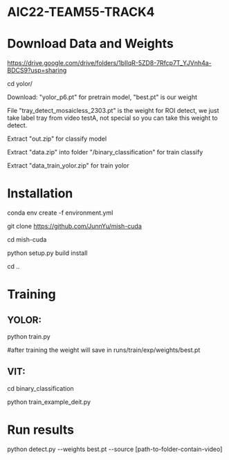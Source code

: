 # AIC22-TEAM55-TRACK4

# Download Data and Weights

https://drive.google.com/drive/folders/1bIIqR-5ZD8-7Rfcp7T_YJVnh4a-BDCS9?usp=sharing

cd yolor/

Download: "yolor_p6.pt" for pretrain model, "best.pt" is our weight

File "tray_detect_mosaicless_2303.pt" is the weight for ROI detect, we just take label tray from video testA, not special so you can take this weight to detect.

Extract "out.zip" for classify model

Extract "data.zip" into folder "/binary_classification" for train classify

Extract "data_train_yolor.zip" for train yolor

# Installation

conda env create -f environment.yml

git clone https://github.com/JunnYu/mish-cuda

cd mish-cuda

python setup.py build install

cd ..

# Training

## YOLOR:

python train.py

#after training the weight will save in runs/train/exp/weights/best.pt

## VIT:

cd binary_classification 

python train_example_deit.py

# Run results

python detect.py --weights best.pt --source [path-to-folder-contain-video]


